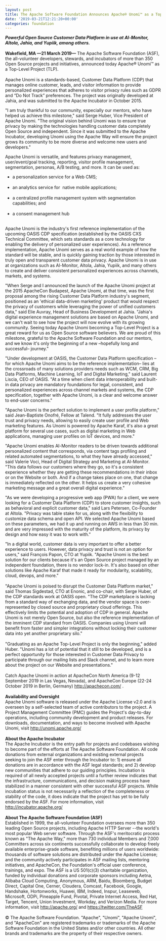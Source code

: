 ```yaml
---
layout: post
title: The Apache Software Foundation Announces Apache® Unomi™ as a Top-Level Project
date: '2019-03-21T12:21:20+00:00'
categories: foundation
---
```

<div><strong><em>Powerful Open Source Customer Data Platform in use at Al-Monitor, Altola, Jahia, and Yupiik, among others.&nbsp;</em></strong></div> 
  <div><br /></div> 
  <div><strong>Wakefield, MA —21 March 2019—</strong> The Apache Software Foundation (ASF), the all-volunteer developers, stewards, and incubators of more than 350 Open Source projects and initiatives, announced today Apache® Unomi™ as a Top-Level Project (TLP).</div> 
  <div><br /></div> 
  <div>Apache Unomi is a standards-based, Customer Data Platform (CDP) that manages online customer, leads, and visitor information to provide personalized experiences that adheres to visitor privacy rules such as GDPR and “Do Not Track” preferences. The project was originally developed at Jahia, and was submitted to the Apache Incubator in October 2015.</div> 
  <div> 
    <p>&quot;I am truly thankful to our community, especially our mentors, who have helped us achieve this milestone,&quot; said Serge Huber, Vice President of Apache Unomi. &quot;The original vision behind Unomi was to ensure true privacy by making the technologies handling customer data completely Open Source and independent. Since it was submitted to the Apache Incubator, developing Unomi using the Apache Way will ensure the project grows its community to be more diverse and welcome new users and developers.&quot;</p> 
    <p>Apache Unomi is versatile, and features privacy management, user/event/goal tracking, reporting, visitor profile management, segmentation, personas, A/B testing, and more. It can be used as:</p> 
  </div> 
  <div> 
    <ul> 
      <li>a personalization service for a Web CMS;<br /><br /></li> 
      <li>an analytics service for&nbsp; native mobile applications;<br /><br /> </li> 
      <li>a centralized profile management system with segmentation capabilities; and<br /><br /> </li> 
      <li>a consent management hub<br /><br /></li> 
    </ul> 
  </div> 
  <div> </div> 
  <div> 
    <p>Apache Unomi is the industry's first reference implementation of the upcoming OASIS CDP specification (established by the OASIS CXS Technical Committee, which sets standards as a core technology for enabling the delivery of personalized user experiences). As a reference implementation, Apache Unomi serves as a real world example of how the standard will be stable, and is quickly gaining traction by those interested in truly open and transparent customer data privacy. Apache Unomi is in use at organizations such as Al-Monitor, Altola, Jahia, Yupiik, and many others to create and deliver consistent personalized experiences across channels, markets, and systems.</p> 
    <p>&quot;When Serge and I announced the launch of the Apache Unomi project at the 2015 ApacheCon Budapest, Apache Unomi, at that time, was the first proposal among the rising Customer Data Platform industry's segment, positioned as an 'ethical data-driven marketing' product that would respect the privacy of customers while leveraging the power of unified customers data,&quot; said Elie Auvray, Head of Business Development at Jahia. &quot;Jahia's digital experience management solutions are based on Apache Unomi, and we can't wait to see how the project will now evolve with its growing community. Seeing today Apache Unomi becoming a Top-Level Project is a great reward for us as Open Source software believers. We are proud of this milestone, grateful to the Apache Software Foundation and our mentors, and we know it's only the beginning of a new –hopefully long and successful– journey.&quot;</p> 
  </div> 
  <div> </div> 
  <div>&quot;Under development at OASIS, the Customer Data Platform specification –for which Apache Unomi aims to be the reference implementation– lies at the crossroads of many solutions providers needs such as WCM, CRM, Big Data Platforms, Machine Learning, IoT and Digital Marketing,&quot; said Laurent Liscia, CEO of OASIS. &quot;At a time when client data interoperability and built-in data privacy are mandatory foundations for legal, consistent, and personalized experiences across channel markets and systems, the CDP specification, together with Apache Unomi, is a clear and welcome answer to end-user concerns.&quot;</div> 
  <div> </div> 
  <p>&quot;Apache Unomi is the perfect solution to implement a user profile platform,&quot; said Jean-Baptiste Onofré, Fellow at Talend. &quot;It fully addresses the user trust and privacy needs, allowing to easily create user profile and Web marketing features. As Unomi is powered by Apache Karaf, it's also a great platform for several use cases, such as digital marketing in Web applications, managing user profiles on IoT devices, and more.&quot;</p> 
  <div> </div> 
  <div> 
    <p>&quot;Apache Unomi enables Al-Monitor readers to be driven towards additional personalized content that corresponds, via content tags profiling and related automated segmentations, to what they have already accessed,&quot; said Valerie Voci, Head of Digital Strategy and Marketing at Al-Monitor. &quot;This data follows our customers where they go, so it's a consistent experience whether they are getting these recommendations in their inbox or on the Website or both. And if a change takes place on one, that change is immediately reflected on the other. It helps us create a very cohesive marketing message and a great overall digital experience.&quot;</p> 
    <p>&quot;As we were developing a progressive web app (PWA) for a client, we were looking for a Customer Data Platform (CDP) to store customer insights, such as behavioral and explicit customer data,&quot; said Lars Petersen, Co-Founder at Altola. &quot;Privacy was table stake for us, along with the flexibility to customize data schema and open API. We selected Apache Unomi based on these parameters, we had it up and running on AWS in less than 30 min. and are very impressed with the maturity of the platform, its privacy by design and how easy it was to work with.&quot;</p> 
  </div> 
  <div> </div> 
  <div>&quot;In a digital world, customer data is very important to offer a better experience to users. However, data privacy and trust is not an option for users,&quot; said François Papon, CTO at Yupiik. &quot;Apache Unomi is the best solution for our clients because it's an Open Source project managed by an independent foundation, there is no vendor lock-in. It's also based on other solutions like Apache Karaf that made it ready for modularity, scalability, cloud, devops, and more.&quot;&nbsp;</div> 
  <div><br /></div> 
  <div>&quot;Apache Unomi is poised to disrupt the Customer Data Platform market,&quot; said Thomas Sigdestad, CTO at Enonic, and co-chair, with Serge Huber, of the CDP standards work at OASIS open. &quot;The CDP marketplace is lacking from a standard way of exchanging data, and the vendor space is over-represented by closed source and proprietary cloud offerings. This effectively limits the potential and adoption of CDP in general. Apache Unomi is not merely Open Source, but also the reference implementation of the imminent CDP standard from OASIS. Companies using Unomi will benefit from faster and simpler integrations without locking their customer data into yet another proprietary silo.&quot;&nbsp;</div> 
  <div><br /></div> 
  <div>&quot;Graduating as an Apache Top-Level Project is only the beginning,&quot; added Huber. &quot;Unomi has a lot of potential that it still to be developed, and is a perfect opportunity for those interested in Customer Data Privacy to participate through our mailing lists and Slack channel, and to learn more about the project on our Website and presentations.&quot;</div> 
  <div><br /></div> 
  <div>Catch Apache Unomi in action at ApacheCon North America (9-12 September 2019 in Las Vegas, Nevada), and ApacheCon Europe (22-24 October 2019 in Berlin, Germany) <a href="http://apachecon.com/">http://apachecon.com/</a> .</div> 
  <div><br /></div> 
  <div><strong>Availability and Oversight</strong></div> 
  <div>Apache Unomi software is released under the Apache License v2.0 and is overseen by a self-selected team of active contributors to the project. A Project Management Committee (PMC) guides the Project's day-to-day operations, including community development and product releases. For downloads, documentation, and ways to become involved with Apache Unomi, visit <a href="http://unomi.apache.org/">http://unomi.apache.org/</a></div> 
  <div><br /></div> 
  <div><strong>About the Apache Incubator</strong></div> 
  <div>The Apache Incubator is the entry path for projects and codebases wishing to become part of the efforts at The Apache Software Foundation. All code donations from external organizations and existing external projects seeking to join the ASF enter through the Incubator to: 1) ensure all donations are in accordance with the ASF legal standards; and 2) develop new communities that adhere to our guiding principles. Incubation is required of all newly accepted projects until a further review indicates that the infrastructure, communications, and decision making process have stabilized in a manner consistent with other successful ASF projects. While incubation status is not necessarily a reflection of the completeness or stability of the code, it does indicate that the project has yet to be fully endorsed by the ASF. For more information, visit <a href="http://incubator.apache.org/">http://incubator.apache.org/</a></div> 
  <div><br /></div> 
  <div><strong>About The Apache Software Foundation (ASF)</strong></div> 
  <div>Established in 1999, the all-volunteer Foundation oversees more than 350 leading Open Source projects, including Apache HTTP Server --the world's most popular Web server software. Through the ASF's meritocratic process known as &quot;The Apache Way,&quot; more than 730 individual Members and 7,000 Committers across six continents successfully collaborate to develop freely available enterprise-grade software, benefiting millions of users worldwide: thousands of software solutions are distributed under the Apache License; and the community actively participates in ASF mailing lists, mentoring initiatives, and ApacheCon, the Foundation's official user conference, trainings, and expo. The ASF is a US 501(c)(3) charitable organization, funded by individual donations and corporate sponsors including Aetna, Alibaba Cloud Computing, Anonymous, ARM, Baidu, Bloomberg, Budget Direct, Capital One, Cerner, Cloudera, Comcast, Facebook, Google, Handshake, Hortonworks, Huawei, IBM, Indeed, Inspur, Leaseweb, Microsoft, ODPi, Pineapple Fund, Pivotal, Private Internet Access, Red Hat, Target, Tencent, Union Investment, Workday, and Verizon Media. For more information, visit <a href="http://apache.org/">http://apache.org/</a> and <a href="https://twitter.com/TheASF">https://twitter.com/TheASF</a></div> 
  <div><br /></div> 
  <div>© The Apache Software Foundation. &quot;Apache&quot;, &quot;Unomi&quot;, &quot;Apache Unomi&quot;, and &quot;ApacheCon&quot; are registered trademarks or trademarks of the Apache Software Foundation in the United States and/or other countries. All other brands and trademarks are the property of their respective owners.</div>
